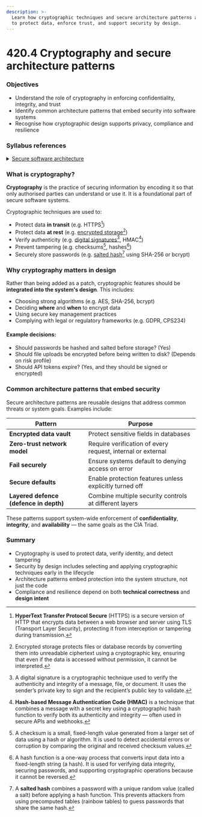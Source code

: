 ```yaml
---
description: >-
  Learn how cryptographic techniques and secure architecture patterns are used
  to protect data, enforce trust, and support security by design.
---
```


# 420.4 Cryptography and secure architecture patterns

### Objectives

* Understand the role of cryptography in enforcing confidentiality, integrity, and trust
* Identify common architecture patterns that embed security into software systems
* Recognise how cryptographic design supports privacy, compliance and resilience

### Syllabus references

<details>

<summary><a href="https://curriculum.nsw.edu.au/learning-areas/tas/software-engineering-11-12-2022/content/year-12/fa039e749d">Secure software architecture</a></summary>

* Use and explain the contribution of cryptography and sandboxing to the ‘security by design’ approach in the development of software solutions

- Apply security features incorporated into software, including data protection, security, privacy and regulatory compliance

</details>

### What is cryptography?

**Cryptography** is the practice of securing information by encoding it so that only authorised parties can understand or use it. It is a foundational part of secure software systems.

Cryptographic techniques are used to:

* Protect data **in transit** (e.g. HTTPS[^1])
* Protect data **at rest** (e.g. [encrypted storage](#user-content-fn-2)[^2])
* Verify authenticity (e.g. [digital signatures](#user-content-fn-3)[^3], HMAC[^4])
* Prevent tampering (e.g. checksums[^5], hashes[^6])
* Securely store passwords (e.g. [salted hash](#user-content-fn-7)[^7] using SHA-256 or bcrypt)

### Why cryptography matters in design

Rather than being added as a patch, cryptographic features should be **integrated into the system's design**. This includes:

* Choosing strong algorithms (e.g. AES, SHA-256, bcrypt)
* Deciding **where** and **when** to encrypt data
* Using secure key management practices
* Complying with legal or regulatory frameworks (e.g. GDPR, CPS234)

#### Example decisions:

* Should passwords be hashed and salted before storage? (Yes)
* Should file uploads be encrypted before being written to disk? (Depends on risk profile)
* Should API tokens expire? (Yes, and they should be signed or encrypted)

### Common architecture patterns that embed security

Secure architecture patterns are reusable designs that address common threats or system goals. Examples include:

| **Pattern**                            | **Purpose**                                                 |
| -------------------------------------- | ----------------------------------------------------------- |
| **Encrypted data vault**               | Protect sensitive fields in databases                       |
| **Zero-trust network model**           | Require verification of every request, internal or external |
| **Fail securely**                      | Ensure systems default to denying access on error           |
| **Secure defaults**                    | Enable protection features unless explicitly turned off     |
| **Layered defence (defence in depth)** | Combine multiple security controls at different layers      |

These patterns support system-wide enforcement of **confidentiality**, **integrity**, and **availability** — the same goals as the CIA Triad.

### Summary

* Cryptography is used to protect data, verify identity, and detect tampering
* Security by design includes selecting and applying cryptographic techniques early in the lifecycle
* Architecture patterns embed protection into the system structure, not just the code
* Compliance and resilience depend on both **technical correctness** and **design intent**



[^1]: **HyperText Transfer Protocol Secure** (HTTPS) is a secure version of HTTP that encrypts data between a web browser and server using TLS (Transport Layer Security), protecting it from interception or tampering during transmission.

[^2]: Encrypted storage protects files or database records by converting them into unreadable ciphertext using a cryptographic key, ensuring that even if the data is accessed without permission, it cannot be interpreted.

[^3]: A digital signature is a cryptographic technique used to verify the authenticity and integrity of a message, file, or document. It uses the sender’s private key to sign and the recipient’s public key to validate.

[^4]: **Hash-based Message Authentication Code (HMAC)** is a technique that combines a message with a secret key using a cryptographic hash function to verify both its authenticity and integrity — often used in secure APIs and webhooks.

[^5]: A checksum is a small, fixed-length value generated from a larger set of data using a hash or algorithm. It is used to detect accidental errors or corruption by comparing the original and received checksum values.

[^6]: A hash function is a one-way process that converts input data into a fixed-length string (a hash). It is used for verifying data integrity, securing passwords, and supporting cryptographic operations because it cannot be reversed.

[^7]: A **salted hash** combines a password with a unique random value (called a salt) before applying a hash function. This prevents attackers from using precomputed tables (rainbow tables) to guess passwords that share the same hash.
